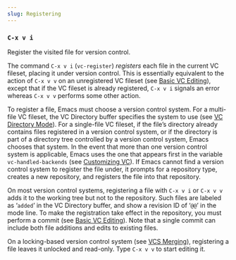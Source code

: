 ```yaml
---
slug: Registering
---
```


### `C-x v i`

Register the visited file for version control.

The command `C-x v i` (`vc-register`) *registers* each file in the current VC fileset, placing it under version control. This is essentially equivalent to the action of `C-x v v` on an unregistered VC fileset (see [Basic VC Editing](/docs/emacs/Basic-VC-Editing)), except that if the VC fileset is already registered, `C-x v i` signals an error whereas `C-x v v` performs some other action.

To register a file, Emacs must choose a version control system. For a multi-file VC fileset, the VC Directory buffer specifies the system to use (see [VC Directory Mode](/docs/emacs/VC-Directory-Mode)). For a single-file VC fileset, if the file’s directory already contains files registered in a version control system, or if the directory is part of a directory tree controlled by a version control system, Emacs chooses that system. In the event that more than one version control system is applicable, Emacs uses the one that appears first in the variable `vc-handled-backends` (see [Customizing VC](/docs/emacs/Customizing-VC)). If Emacs cannot find a version control system to register the file under, it prompts for a repository type, creates a new repository, and registers the file into that repository.

On most version control systems, registering a file with `C-x v i` or `C-x v v` adds it to the working tree but not to the repository. Such files are labeled as ‘`added`’ in the VC Directory buffer, and show a revision ID of ‘`@@`’ in the mode line. To make the registration take effect in the repository, you must perform a commit (see [Basic VC Editing](/docs/emacs/Basic-VC-Editing)). Note that a single commit can include both file additions and edits to existing files.

On a locking-based version control system (see [VCS Merging](/docs/emacs/VCS-Merging)), registering a file leaves it unlocked and read-only. Type `C-x v v` to start editing it.
